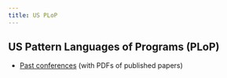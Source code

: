 ```yaml
---
title: US PLoP
---
```


## US Pattern Languages of Programs (PLoP)

* [Past conferences](https://hillside.net/index.php/past-plop-conferences) (with PDFs of published papers)
